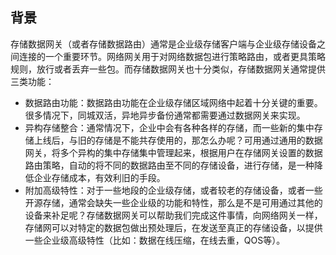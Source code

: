 ## 背景

存储数据网关（或者存储数据路由）通常是企业级存储客户端与企业级存储设备之间连接的一个重要环节。网络网关用于对网络数据包进行策略路由，或者更具策略规则，放行或者丢弃一些包。而存储数据网关也十分类似，存储数据网关通常提供三类功能：

* 数据路由功能：数据路由功能在企业级存储区域网络中起着十分关键的重要。很多情况下，同城双活，异地异步备份通常都需要通过数据网关来实现。
* 异构存储整合：通常情况下，企业中会有各种各样的存储，而一些新的集中存储上线后，与旧的存储是不能共存使用的，那怎么办呢？可用通过通用的数据网关，将多个异构的集中存储集中管理起来，根据用户在存储网关设置的数据路由策略，自动的将不同的数据路由至不同的存储设备，进行存储，是一种降低企业存储成本，有效利旧的手段。
* 附加高级特性：对于一些地段的企业级存储，或者较老的存储设备，或者一些开源存储，通常会缺失一些企业级的功能和特性，那么是不是可用通过其他的设备来补足呢？存储数据网关可以帮助我们完成这件事情，向网络网关一样，存储网可以对特定的数据包做出预处理后，在发送至真正的存储设备，以提供一些企业级高级特性（比如：数据在线压缩，在线去重，QOS等）。





